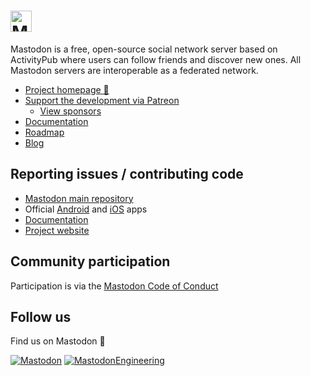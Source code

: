<h1><picture>
  <source media="(prefers-color-scheme: dark)" srcset="https://raw.githubusercontent.com/mastodon/mastodon/main/lib/assets/wordmark.dark.png">
  <source media="(prefers-color-scheme: light)" srcset="https://raw.githubusercontent.com/mastodon/mastodon/main/lib/assets/wordmark.light.png">
  <img alt="Mastodon" src="https://github.com/mastodon/mastodon/raw/mainlib/assets/wordmark.light.png?raw=true" height="34">
</picture></h1>

Mastodon is a free, open-source social network server based on ActivityPub where users can follow friends and discover new ones. All Mastodon servers are interoperable as a federated network.

- [Project homepage 🐘](https://joinmastodon.org)
- [Support the development via Patreon](https://www.patreon.com/mastodon)
  - [View sponsors](https://joinmastodon.org/sponsors)
- [Documentation](https://docs.joinmastodon.org)
- [Roadmap](https://joinmastodon.org/roadmap)
- [Blog](https://blog.joinmastodon.org)

## Reporting issues / contributing code

- [Mastodon main repository](https://github.com/mastodon/mastodon/issues)
- Official [Android](https://github.com/mastodon/mastodon-android/issues) and [iOS](https://github.com/mastodon/mastodon-ios/issues) apps
- [Documentation](https://github.com/mastodon/documentation/issues)
- [Project website](https://github.com/mastodon/joinmastodon/issues)

## Community participation

Participation is via the [Mastodon Code of Conduct](https://github.com/mastodon/.github/blob/main/CODE_OF_CONDUCT.md)

## Follow us

Find us on Mastodon 🙂

[![Mastodon](https://img.shields.io/badge/Mastodon%20-%231DA1F2.svg?&style=flat-square&logo=mastodon&logoColor=white&color=6364FF)](https://mastodon.social/@mastodon) [![MastodonEngineering](https://img.shields.io/badge/MastodonEngineering%20-%231DA1F2.svg?&style=flat-square&logo=mastodon&logoColor=white&color=6364FF)](https://mastodon.social/@MastodonEngineering)
